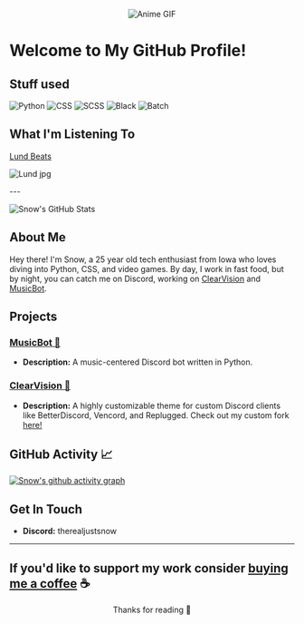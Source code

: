 <p align="center">
  <img src="https://media.giphy.com/media/Z3Y0EBcsvZ7bO/giphy.gif" alt="Anime GIF">
</p>

# Welcome to My GitHub Profile!

## Stuff used
![Python](https://img.shields.io/badge/Python-3776AB?style=for-the-badge&logo=python&logoColor=white)
![CSS](https://img.shields.io/badge/CSS-1572B6?style=for-the-badge&logo=css3&logoColor=white)
![SCSS](https://img.shields.io/badge/SCSS-CC6699?style=for-the-badge&logo=sass&logoColor=white)
![Black](https://img.shields.io/badge/Black-000000?style=for-the-badge&logo=black&logoColor=white)
![Batch](https://img.shields.io/badge/Batch-4D4D4D?style=for-the-badge&logo=windows&logoColor=white)
## What I'm Listening To
[Lund Beats](https://youtube.com/@lundbeatz)
<p>
  <img src="https://i1.sndcdn.com/avatars-000716674645-6bzd26-t1080x1080.jpg" alt="Lund jpg">
</p>
---

![Snow's GitHub Stats](https://github-readme-stats.vercel.app/api?username=babyboysnow&show_icons=true&theme=dark&count_private=true&show=reviews,discussions_started,discussions_answered,prs_merged,prs_merged_percentage)

## About Me
Hey there! I'm Snow, a 25 year old tech enthusiast from Iowa who loves diving into Python, CSS, and video games. By day, I work in fast food, but by night, you can catch me on Discord, working on [ClearVision](https://github.com/ClearVision/ClearVision-v6) and [MusicBot](https://github.com/Just-Some-Bots/MusicBot).

## Projects
### [MusicBot 🤖](https://github.com/Just-Some-Bots/MusicBot)
- **Description:** A music-centered Discord bot written in Python.

### [ClearVision 🎨](https://github.com/ClearVision/ClearVision-v6)
- **Description:** A highly customizable theme for custom Discord clients like BetterDiscord, Vencord, and Replugged. Check out my custom fork [here!](https://github.com/BabyBoySnow/SnowVision)

## GitHub Activity 📈
[![Snow's github activity graph](https://github-readme-activity-graph.vercel.app/graph?username=babyboysnow&theme=github-compact)](https://github.com/ashutosh00710/github-readme-activity-graph)

## Get In Touch
- **Discord:** therealjustsnow

---
If you'd like to support my work consider [buying me a coffee](https://buymeacoffee.com/justsnow) ☕
---

<p align="center">Thanks for reading 💜</p>

